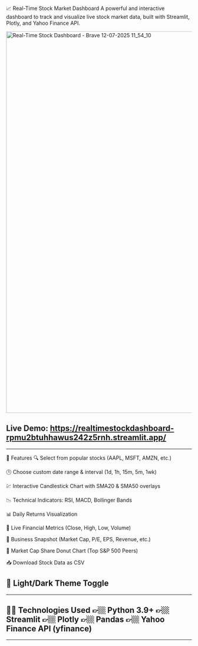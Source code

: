 📈 Real-Time Stock Market Dashboard
A powerful and interactive dashboard to track and visualize live stock market data, built with Streamlit, Plotly, and Yahoo Finance API.

<img width="1920" height="1032" alt="Real-Time Stock Dashboard - Brave 12-07-2025 11_54_10" src="https://github.com/user-attachments/assets/2662cdc3-b627-4084-977e-122dfe8ef21c" />


Live Demo: https://realtimestockdashboard-rpmu2btuhhawus242z5rnh.streamlit.app/
--------------------------------------------------------------------------------------------------------------------------------------------------------------------------------
--------------------------------------------------------------------------------------------------------------------------------------------------------------------------------

🚀 Features
🔍 Select from popular stocks (AAPL, MSFT, AMZN, etc.)

🕒 Choose custom date range & interval (1d, 1h, 15m, 5m, 1wk)

💹 Interactive Candlestick Chart with SMA20 & SMA50 overlays

📉 Technical Indicators: RSI, MACD, Bollinger Bands

📊 Daily Returns Visualization

📌 Live Financial Metrics (Close, High, Low, Volume)

💼 Business Snapshot (Market Cap, P/E, EPS, Revenue, etc.)

🧁 Market Cap Share Donut Chart (Top S&P 500 Peers)

📥 Download Stock Data as CSV

🎨 Light/Dark Theme Toggle
--------------------------------------------------------------------------------------------------------------------------------------------------------------------------------
--------------------------------------------------------------------------------------------------------------------------------------------------------------------------------

🧑‍💻 Technologies Used
👉🏼 Python 3.9+
👉🏼 Streamlit
👉🏼 Plotly
👉🏼 Pandas
👉🏼 Yahoo Finance API (yfinance)
--------------------------------------------------------------------------------------------------------------------------------------------------------------------------------
--------------------------------------------------------------------------------------------------------------------------------------------------------------------------------
